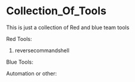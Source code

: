 # Collection_Of_Tools
This is just a collection of Red and blue team tools

Red Tools:
1. reversecommandshell

Blue Tools:



Automation or other:
